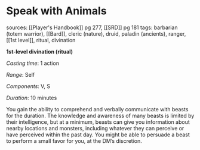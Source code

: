 # Speak with Animals
sources: [[Player's Handbook]] pg 277, [[SRD]] pg 181
tags: barbarian (totem warrior), [[Bard]], cleric (nature), druid, paladin (ancients), ranger, [[1st level]], ritual, divination

**1st-level divination (ritual)**

*Casting time*: 1 action

*Range*: Self

*Components*: V, S

*Duration*: 10 minutes

You gain the ability to comprehend and verbally communicate with beasts for the duration. The knowledge and awareness of many beasts is limited by their intelligence, but at a minimum, beasts can give you information about nearby locations and monsters, including whatever they can perceive or have perceived within the past day. You might be able to persuade a beast to perform a small favor for you, at the DM’s discretion.

